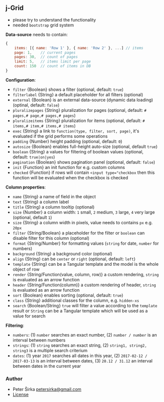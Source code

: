 ## j-Grid

- please try to understand the functionality
- needed `bootstrap` grid system

__Data-source__ needs to contain:

```javascript
{
    items: [{ name: 'Row 1' }, { name: 'Row 2' }, ...] // items
    page: 1,    // current pages
    pages: 30,  // count of pages
    limit: 5,   // items limit per page
    count: 150  // count of items in DB
}
```

__Configuration__:

- `filter` {Boolean} shows a filter (optional, default: `true`)
- `filterlabel` {String} a default placeholder for all filters (optional)
- `external` {Boolean} is an external data-source (dynamic data loading) (optinal, default: `false`)
- `pluralizepages` {String} pluralization for pages (optional, default: `# pages,# page,# pages,# pages`)
- `pluralizeitems` {String} pluralization for items (optional, default: `# items,# item,# items,# items`)
- `exec` {String} a link to `function(type, filter, sort, page)`, it's evaluated if the grid performs some operations
- `padding` {Number} height padding (optional, default: `0`)
- `autosize` {Boolean} enables full-height auto-size (optional, default `true`)
- `boolean` {String} a values for filtering of boolean values (optional, default: `true|on|yes`)
- `pagination` {Boolean} shows pagination panel (optional, default: `false`)
- `init` {Function} an init function for e.g. custom columns
- `checked` {Function} if rows will contain `<input type="checkbox` then this function will be evaluated when the checkbox is checked

__Column properties__:

- `name` {String} a name of field in the object
- `text` {String} a column label
- `title` {String} a column tooltip (optional)
- `size` {Number} a column width: `1` small, `2` medium, `3` large, `4` very large (optional, default `1`)
- `size` {String} a column width in pixels, value needs to contains `px` e.g. `20px`
- `filter` {String/Boolean} a placeholder for the filter or `boolean` can disable filter for this column (optional)
- `format` {String/Number} for formatting values (`string` for date, `number` for numbers)
- `background` {String} a background color (optional)
- `align` {String} can be `center` or `right` (optional, default: `left`)
- `template` {String} can be a Tangular template and the model is the whole object of row
- `render` {String/Function(value, column, row)} a custom rendering, `string` is evaluated as an arrow function
- `header` {String/Function(column)} a custom rendering of header, `string` is evaluated as an arrow function
- `sort` {Boolean} enables sorting (optional, default: `true`)
- `class` {String} additional classes for the column, e.g. `hidden-xs`
- `search` {Boolean/String} `true` will filter a value according to the `template` result or `String` can be a Tangular template which will be used as a value for search

__Filtering__:

- `numbers`: (1) `number` searches an exact number, (2) `number / number` is an interval between numbers
- `strings`: (1) `string` searches an exact string, (2) `string1, string2, string3` is a multiple search criterium
- `dates`: (1) year `2017` searches all dates in this year, (2) `2017-02-12 / 2017-03-13` is an interval between dates, (3) `20.12 / 31.12` an interval between dates in the current year

### Author

- Peter Širka <petersirka@gmail.com>
- [License](https://www.totaljs.com/licenses/)